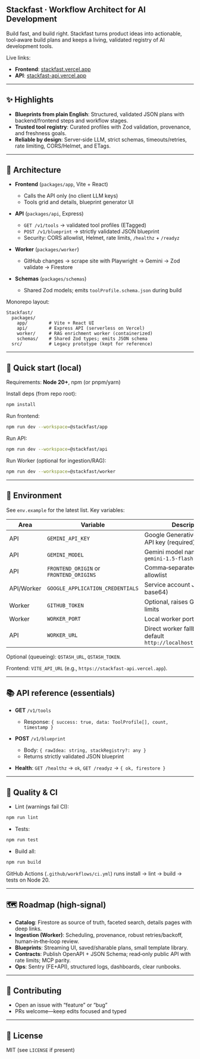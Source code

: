 ## Stackfast · Workflow Architect for AI Development

Build fast, and build right. Stackfast turns product ideas into actionable, tool‑aware build plans and keeps a living, validated registry of AI development tools.

Live links:

- **Frontend**: [stackfast.vercel.app](https://stackfast.vercel.app)
- **API**: [stackfast-api.vercel.app](https://stackfast-api.vercel.app)

---

## ✨ Highlights

- **Blueprints from plain English**: Structured, validated JSON plans with backend/frontend steps and workflow stages.
- **Trusted tool registry**: Curated profiles with Zod validation, provenance, and freshness goals.
- **Reliable by design**: Server‑side LLM, strict schemas, timeouts/retries, rate limiting, CORS/Helmet, and ETags.

---

## 🧱 Architecture

- **Frontend** (`packages/app`, Vite + React)
  - Calls the API only (no client LLM keys)
  - Tools grid and details, blueprint generator UI

- **API** (`packages/api`, Express)
  - `GET /v1/tools` → validated tool profiles (ETagged)
  - `POST /v1/blueprint` → strictly validated JSON blueprint
  - Security: CORS allowlist, Helmet, rate limits, `/healthz` + `/readyz`

- **Worker** (`packages/worker`)
  - GitHub changes → scrape site with Playwright → Gemini → Zod validate → Firestore

- **Schemas** (`packages/schemas`)
  - Shared Zod models; emits `toolProfile.schema.json` during build

Monorepo layout:

```text
Stackfast/
  packages/
    app/        # Vite + React UI
    api/        # Express API (serverless on Vercel)
    worker/     # RAG enrichment worker (containerized)
    schemas/    # Shared Zod types; emits JSON schema
  src/          # Legacy prototype (kept for reference)
```

---

## 🚀 Quick start (local)

Requirements: **Node 20+**, npm (or pnpm/yarn)

Install deps (from repo root):

```bash
npm install
```

Run frontend:

```bash
npm run dev --workspace=@stackfast/app
```

Run API:

```bash
npm run dev --workspace=@stackfast/api
```

Run Worker (optional for ingestion/RAG):

```bash
npm run dev --workspace=@stackfast/worker
```

---

## 🔐 Environment

See `env.example` for the latest list. Key variables:

| Area | Variable | Description |
| --- | --- | --- |
| API | `GEMINI_API_KEY` | Google Generative Language API key (required) |
| API | `GEMINI_MODEL` | Gemini model name, default `gemini-1.5-flash` |
| API | `FRONTEND_ORIGIN` or `FRONTEND_ORIGINS` | Comma‑separated CORS allowlist |
| API/Worker | `GOOGLE_APPLICATION_CREDENTIALS` | Service account JSON (raw or base64) |
| Worker | `GITHUB_TOKEN` | Optional, raises GitHub API rate limits |
| Worker | `WORKER_PORT` | Local worker port, default `8080` |
| API | `WORKER_URL` | Direct worker fallback URL, default `http://localhost:8080/analyze` |

Optional (queueing): `QSTASH_URL`, `QSTASH_TOKEN`.

Frontend: `VITE_API_URL` (e.g., `https://stackfast-api.vercel.app`).

---

## 📚 API reference (essentials)

- **GET** `/v1/tools`
  - Response: `{ success: true, data: ToolProfile[], count, timestamp }`

- **POST** `/v1/blueprint`
  - Body: `{ rawIdea: string, stackRegistry?: any }`
  - Returns strictly validated JSON blueprint

- **Health**: `GET /healthz` → `ok`, `GET /readyz` → `{ ok, firestore }`

---

## 🧪 Quality & CI

- Lint (warnings fail CI):

```bash
npm run lint
```

- Tests:

```bash
npm run test
```

- Build all:

```bash
npm run build
```

GitHub Actions (`.github/workflows/ci.yml`) runs install → lint → build → tests on Node 20.

---

## 🗺️ Roadmap (high‑signal)

- **Catalog**: Firestore as source of truth, faceted search, details pages with deep links.
- **Ingestion (Worker)**: Scheduling, provenance, robust retries/backoff, human‑in‑the‑loop review.
- **Blueprints**: Streaming UI, saved/sharable plans, small template library.
- **Contracts**: Publish OpenAPI + JSON Schema; read‑only public API with rate limits; MCP parity.
- **Ops**: Sentry (FE+API), structured logs, dashboards, clear runbooks.

---

## 🤝 Contributing

- Open an issue with “feature” or “bug”
- PRs welcome—keep edits focused and typed

---

## 📝 License

MIT (see `LICENSE` if present)
